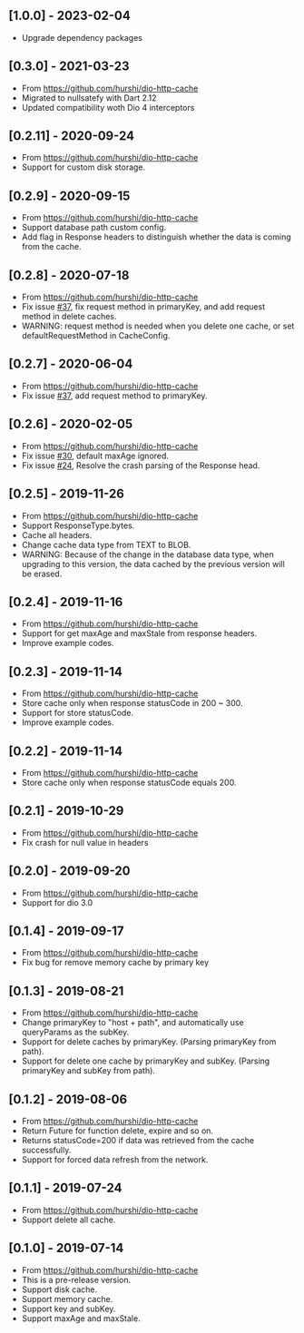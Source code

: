 ## [1.0.0] - 2023-02-04

* Upgrade dependency packages

## [0.3.0] - 2021-03-23

* From https://github.com/hurshi/dio-http-cache
* Migrated to nullsatefy with Dart 2.12
* Updated compatibility woth Dio 4 interceptors

## [0.2.11] - 2020-09-24

* From https://github.com/hurshi/dio-http-cache
* Support for custom disk storage.

## [0.2.9] - 2020-09-15

* From https://github.com/hurshi/dio-http-cache
* Support database path custom config.
* Add flag in Response headers to distinguish whether the data is coming from the cache.

## [0.2.8] - 2020-07-18

* From https://github.com/hurshi/dio-http-cache
* Fix issue [#37](https://github.com/hurshi/dio-http-cache/issues/41), fix request method in primaryKey, and add request method in delete caches.
* WARNING: request method is needed when you delete one cache, or set defaultRequestMethod in CacheConfig.

## [0.2.7] - 2020-06-04

* From https://github.com/hurshi/dio-http-cache
* Fix issue [#37](https://github.com/hurshi/dio-http-cache/issues/30), add request method to primaryKey.

## [0.2.6] - 2020-02-05

* From https://github.com/hurshi/dio-http-cache
* Fix issue [#30](https://github.com/hurshi/dio-http-cache/issues/30), default maxAge ignored.
* Fix issue [#24](https://github.com/hurshi/dio-http-cache/issues/24), Resolve the crash parsing of the Response head.

## [0.2.5] - 2019-11-26

* From https://github.com/hurshi/dio-http-cache
* Support ResponseType.bytes.
* Cache all headers.
* Change cache data type from TEXT to BLOB.
* WARNING: Because of the change in the database data type, when upgrading to this version, the data cached by the previous version will be erased.

## [0.2.4] - 2019-11-16

* From https://github.com/hurshi/dio-http-cache
* Support for get maxAge and maxStale from response headers.
* Improve example codes.

## [0.2.3] - 2019-11-14

* From https://github.com/hurshi/dio-http-cache
* Store cache only when response statusCode in 200 ~ 300.
* Support for store statusCode.
* Improve example codes.

## [0.2.2] - 2019-11-14

* From https://github.com/hurshi/dio-http-cache
* Store cache only when response statusCode equals 200.

## [0.2.1] - 2019-10-29

* From https://github.com/hurshi/dio-http-cache
* Fix crash for null value in headers

## [0.2.0] - 2019-09-20

* From https://github.com/hurshi/dio-http-cache
* Support for dio 3.0

## [0.1.4] - 2019-09-17

* From https://github.com/hurshi/dio-http-cache
* Fix bug for remove memory cache by primary key


## [0.1.3] - 2019-08-21

* From https://github.com/hurshi/dio-http-cache
* Change primaryKey to "host + path", and automatically use queryParams as the subKey.
* Support for delete caches by primaryKey. (Parsing primaryKey from path).
* Support for delete one cache by primaryKey and subKey. (Parsing primaryKey and subKey from path).


## [0.1.2] - 2019-08-06

* From https://github.com/hurshi/dio-http-cache
* Return Future<bool> for function delete, expire and so on.
* Returns statusCode=200 if data was retrieved from the cache successfully.
* Support for forced data refresh from the network.       


## [0.1.1] - 2019-07-24

* From https://github.com/hurshi/dio-http-cache
* Support delete all cache.


## [0.1.0] - 2019-07-14

* From https://github.com/hurshi/dio-http-cache
* This is a pre-release version.
* Support disk cache.
* Support memory cache.
* Support key and subKey.
* Support maxAge and maxStale.
